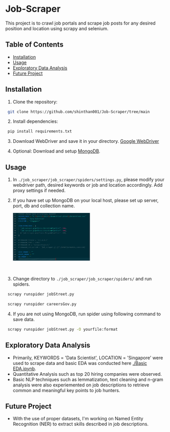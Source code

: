 # Job-Scraper
This project is to crawl job portals and scrape job posts for any desired position and location using scrapy and selenium. 

## Table of Contents
- [Installation](#installation)
- [Usage](#usage)
- [Exploratory Data Analysis](#exploratory-data-analysis)
- [Future Project](#future-project)

## Installation
1. Clone the repository:
```bash
 git clone https://github.com/shinthan001/Job-Scraper/tree/main
```

2. Install dependencies:
```bash
 pip install requirements.txt
 ```

3. Download WebDriver and save it in your directory. [Google WebDriver](https://googlechromelabs.github.io/chrome-for-testing/) 

4. Optional: Download and setup [MongoDB](https://www.mongodb.com/try/download/shell).

## Usage

1. In `./job_scraper/job_scraper/spiders/settings.py`, please modify your webdriver path, desired keywords or job and location accordingly. Add proxy settings if needed.

2. If you have set up MongoDB on your local host, please set up server, port, db and collection name.

    <img src='./img/img_1.png' width='50%' height='50%'>
<br />

3. Change directory to `./job_scraper/job_scraper/spiders/` and run spiders.
```bash
 scrapy runspider jobStreet.py
```
```bash
 scrapy runspider careersGov.py
```

4. If you are not using MongoDB, run spider using following command to save data.
```bash
 scrapy runspider jobStreet.py -O yourfile:format
```

## Exploratory Data Analysis

- Primarily, KEYWORDS = 'Data Scientist', LOCATION = 'Singapore' were used to scrape data and basic EDA was conducted here [./Basic EDA.ipynb](Basic%20EDA.ipynb). 
- Quantitative Analysis such as top 20 hiring companies were observed.
- Basic NLP techniques such as lemmatization, text cleaning and n-gram analysis were also experiemented on job descriptions to retrieve common and meaningful key points to job hunters.

## Future Project
- With the use of proper datasets, I'm working on Named Entity Recognition (NER) to extract skills described in job descriptions.